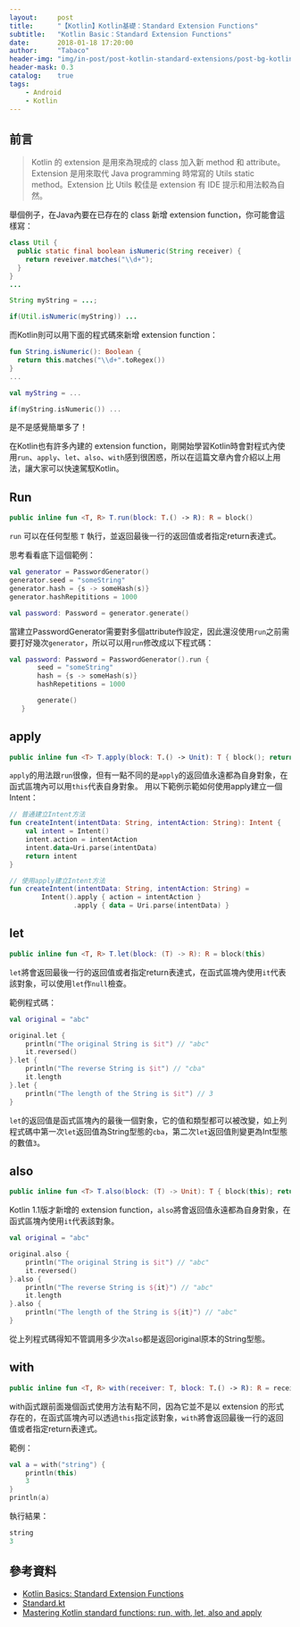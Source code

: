 ```yaml
---
layout:     post
title:      "【Kotlin】Kotlin基礎：Standard Extension Functions"
subtitle:   "Kotlin Basic：Standard Extension Functions"
date:       2018-01-18 17:20:00
author:     "Tabaco"
header-img: "img/in-post/post-kotlin-standard-extensions/post-bg-kotlin-standard-extensions.jpg"
header-mask: 0.3
catalog:    true
tags:
    - Android
    - Kotlin
---
```


## 前言
> Kotlin 的 extension 是用來為現成的 class 加入新 method 和 attribute。Extension 是用來取代 Java programming 時常寫的 Utils static method。Extension 比 Utils 較佳是 extension 有 IDE 提示和用法較為自然。

舉個例子，在Java內要在已存在的 class 新增 extension function，你可能會這樣寫：
```java
class Util {
  public static final boolean isNumeric(String receiver) {
    return reveiver.matches("\\d+");
  }
}
...

String myString = ...;

if(Util.isNumeric(myString)) ...
```

而Kotlin則可以用下面的程式碼來新增 extension function：
```kotlin
fun String.isNumeric(): Boolean {
  return this.matches("\\d+".toRegex())
}
...

val myString = ...

if(myString.isNumeric()) ...

```

是不是感覺簡單多了！

在Kotlin也有許多內建的 extension function，剛開始學習Kotlin時會對程式內使用`run`、`apply`、`let`、`also`、`with`感到很困惑，所以在這篇文章內會介紹以上用法，讓大家可以快速駕馭Kotlin。

## Run
```kotlin
public inline fun <T, R> T.run(block: T.() -> R): R = block()
```
`run` 可以在任何型態 `T` 執行，並返回最後一行的返回值或者指定return表達式。

思考看看底下這個範例：
```kotlin
val generator = PasswordGenerator()
generator.seed = "someString"
generator.hash = {s -> someHash(s)}
generator.hashRepititions = 1000

val password: Password = generator.generate()
```
當建立PasswordGenerator需要對多個attribute作設定，因此還沒使用`run`之前需要打好幾次`generator`，所以可以用`run`修改成以下程式碼：
```kotlin
val password: Password = PasswordGenerator().run {
       seed = "someString"
       hash = {s -> someHash(s)}
       hashRepetitions = 1000

       generate()
   }
```
## apply
```kotlin
public inline fun <T> T.apply(block: T.() -> Unit): T { block(); return this }
```
`apply`的用法跟`run`很像，但有一點不同的是`apply`的返回值永遠都為自身對象，在函式區塊內可以用`this`代表自身對象。
用以下範例示範如何使用apply建立一個Intent：
```kotlin
// 普通建立Intent方法
fun createIntent(intentData: String, intentAction: String): Intent {
    val intent = Intent()
    intent.action = intentAction
    intent.data=Uri.parse(intentData)
    return intent
}

// 使用apply建立Intent方法
fun createIntent(intentData: String, intentAction: String) =
        Intent().apply { action = intentAction }
                .apply { data = Uri.parse(intentData) }
```
## let
```kotlin
public inline fun <T, R> T.let(block: (T) -> R): R = block(this)
```
`let`將會返回最後一行的返回值或者指定return表達式，在函式區塊內使用`it`代表該對象，可以使用`let`作`null`檢查。

範例程式碼：
```kotlin
val original = "abc"

original.let {
    println("The original String is $it") // "abc"
    it.reversed() 
}.let {
    println("The reverse String is $it") // "cba"
    it.length  
}.let {
    println("The length of the String is $it") // 3
}
```
`let`的返回值是函式區塊內的最後一個對象，它的值和類型都可以被改變，如上列程式碼中第一次`let`返回值為String型態的`cba`，第二次`let`返回值則變更為Int型態的數值`3`。
## also
```kotlin
public inline fun <T> T.also(block: (T) -> Unit): T { block(this); return this }
```
Kotlin 1.1版才新增的 extension function，`also`將會返回值永遠都為自身對象，在函式區塊內使用`it`代表該對象。
```kotlin
val original = "abc"

original.also {
    println("The original String is $it") // "abc"
    it.reversed() 
}.also {
    println("The reverse String is ${it}") // "abc"
    it.length  
}.also {
    println("The length of the String is ${it}") // "abc"
}
```
從上列程式碼得知不管調用多少次`also`都是返回original原本的String型態。
## with
```kotlin
public inline fun <T, R> with(receiver: T, block: T.() -> R): R = receiver.block()
```
with函式跟前面幾個函式使用方法有點不同，因為它並不是以 extension 的形式存在的，在函式區塊內可以透過`this`指定該對象，`with`將會返回最後一行的返回值或者指定return表達式。

範例：
```kotlin
val a = with("string") {
    println(this)
    3
}
println(a)
```
執行結果：
```kotlin
string
3
```
## 參考資料
* [Kotlin Basics: Standard Extension Functions](https://lmller.github.io/kotlin-standard-extensions)
* [Standard.kt](https://github.com/JetBrains/kotlin/blob/master/libraries/stdlib/src/kotlin/util/Standard.kt)
* [Mastering Kotlin standard functions: run, with, let, also and apply](https://medium.com/@elye.project/mastering-kotlin-standard-functions-run-with-let-also-and-apply-9cd334b0ef84)